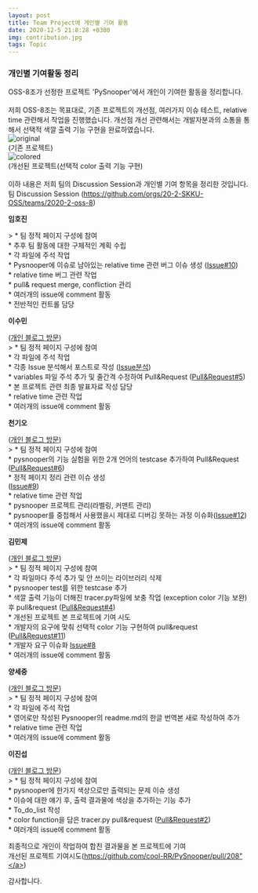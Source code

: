 ```yaml
---
layout: post
title: Team Project에 개인별 기여 활동
date: 2020-12-5 21:8:28 +0300
img: contribution.jpg
tags: Topic
---
```



### 개인별 기여활동 정리<br>
 OSS-8조가 선정한 프로젝트 'PySnooper'에서 개인이 기여한 활동을 정리합니다.<br><br>
 저희 OSS-8조는 목표대로, 기존 프로젝트의 개선점, 여러가지 이슈 테스트, relative time 관련해서 작업을 진행했습니다. 개선점 개선 관련해서는 개발자분과의 소통을 통해서 선택적 색깔 출력 기능 구현을 완료하였습니다.<br>
![original]({{site.baseurl}}/images/origin_pysnooper.jpg)<br>
 (기존 프로젝트)<br>
![colored]({{site.baseurl}}/images/colored_pysnooper.jpg)<br>
(개선된 프로젝트(선택적 color 출력 기능 구현) <br>
<br>
이하 내용은 저희 팀의 Discussion Session과 개인별 기여 항목을 정리한 것입니다.<br>
팀 Discussion Session (<a href="https://github.com/orgs/20-2-SKKU-OSS/teams/2020-2-oss-8">https://github.com/orgs/20-2-SKKU-OSS/teams/2020-2-oss-8</a>)<br>

<p><strong> 임호진  </strong></p>
> * 팀 정적 페이지 구성에 참여<br>
* 추후 팀 활동에 대한 구체적인 계획 수립<br>
* 각 파일에 주석 작업<br>
* Pysnooper에 이슈로 남아있는 relative time 관련 버그 이슈 생성 (<a href="https://github.com/20-2-SKKU-OSS/PySnooper-8/issues/10">Issue#10</a>)<br>
* relative time 버그 관련 작업<br>
* pull& request merge, confliction 관리<br>
* 여러개의 issue에 comment 활동<br>
* 전반적인 컨트롤 담당<br>

<p><strong> 이수민 </strong></p>(<a href="https://xhdzl6280.github.io/">개인 블로그 방문</a>)<br>
> * 팀 정적 페이지 구성에 참여<br> 
* 각 파일에 주석 작업<br>
* 각종 Issue 분석해서 포스트로 작성 (<a href="https://20-2-skku-oss.github.io/2020-2-OSS-8/2020/12/05/team_fourth/">Issue분석</a>)<br>
* variables 파일 주석 추가 및 줄간격 수정하여 Pull&Request (<a href="https://github.com/20-2-SKKU-OSS/PySnooper-8/pull/5">Pull&Request#5</a>)<br>
* 본 프로젝트 관련 최종 발표자료 작성 담당<br>
* relative time 관련 작업 <br>
* 여러개의 issue에 comment  활동<br>

<p><strong> 천기오 </strong></p>(<a href="https://cheonkio.github.io/">개인 블로그 방문</a>)<br>
> * 팀 정적 페이지 구성에 참여<br>
* pysnooper의 기능 실험을 위한 2개 언어의 testcase 추가하여 Pull&Request (<a href="https://github.com/20-2-SKKU-OSS/PySnooper-8/pull/6">Pull&Request#6</a>)<br>
* 정적 페이지 정리 관련 이슈 생성<br> (<a href="https://github.com/20-2-SKKU-OSS/PySnooper-8/issues/9">Issue#9</a>)<br>
* relative time 관련 작업<br>
* pysnooper 프로젝트 관리(라벨링, 커맨트 관리)<br>
* pysnooper를 중첩해서 사용했을시 제대로 디버깅 못하는 과정 이슈화(<a href="https://github.com/20-2-SKKU-OSS/PySnooper-8/issues/12">Issue#12</a>)<br>
* 여러개의 issue에 comment 활동<br>

<p><strong> 김민제 </strong></p>(<a href="https://yunminjin2.github.io/">개인 블로그 방문</a>)<br>
> * 팀 정적 페이지 구성에 참여<br>
* 각 파일마다 주석 추가 및 안 쓰이는 라이브러리 삭제<br>
* pysnooper test를 위한 testcase 추가<br>
* 색깔 출력 기능이 더해진 tracer.py파일에 보충 작업 (exception color 기능 보완) 후 pull&request (<a href="https://github.com/20-2-SKKU-OSS/PySnooper-8/pull/4">Pull&Request#4</a>)<br>
* 개선된 프로젝트 본 프로젝트에 기여 시도<br>
* 개발자의 요구에 맞춰 선택적 color 기능 구현하여 pull&request (<a href="https://github.com/20-2-SKKU-OSS/PySnooper-8/pull/11/commits/5e1d6983fa40a7bd44aedbee24dbe06a910cdfd9">Pull&Request#11</a>)<br>
* 개발자 요구 이슈화 <a href="https://github.com/20-2-SKKU-OSS/PySnooper-8/issues/8">Issue#8</a><br>
* 여러개의 issue에 comment 활동<br>

<p><strong> 양세중 </strong></p>(<a href="https://yangsejung.github.io/">개인 블로그 방문</a>)<br>
> * 팀 정적 페이지 구성에 참여<br>
* 각 파일에 주석 작업<br>
* 영어로만 작성된 Pysnooper의 readme.md의 한글 번역본 새로 작성하여 추가<br>
* relative time 관련 작업<br>
* 여러개의 issue에 comment 활동<br>

<p><strong> 이진섭 </strong></p> (<a href="https://jinsuby.github.io/">개인 블로그 방문</a>)<br>
> * 팀 정적 페이지 구성에 참여<br>
* pysnooper에 한가지 색상으로만 출력되는 문제 이슈 생성<br>
* 이슈에 대한 얘기 후, 출력 결과물에 색상을 추가하는 기능 추가<br>
* To_do_list 작성<br>
* color function을 담은 tracer.py pull&request (<a href="https://github.com/20-2-SKKU-OSS/PySnooper-8/pull/2">Pull&Request#2</a>)<br>
* 여러개의 issue에 comment 활동<br>

최종적으로 개인이 작업하여 합친 결과물을 본 프로젝트에 기여<br>
개선된 프로젝트 기여시도(<a href="https://github.com/cool-RR/PySnooper/pull/208">https://github.com/cool-RR/PySnooper/pull/208"</a>)<br>

감사합니다.<br>
